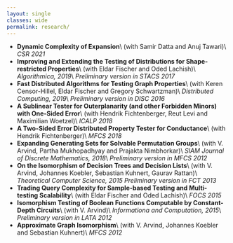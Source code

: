 ```yaml
---
layout: single
classes: wide
permalink: research/
---
```


- **Dynamic Complexity of Expansion**\\
	(with Samir Datta and Anuj Tawari)\\
	*CSR 2021*
- **Improving and Extending the Testing of Distributions for Shape-restricted Properties**\\
	(with Eldar Fischer and Oded Lachish)\\
	*Algorithmica, 2019*\\
	*Preliminary version in STACS 2017*
- **Fast Distributed Algorithms for Testing Graph Properties**\\
	(with Keren Censor-Hillel, Eldar Fischer and Gregory Schwartzman)\\
	*Distributed Computing, 2019*\\
	*Preliminary version in DISC 2016*
- **A Sublinear Tester for Outerplanarity (and other Forbidden Minors) with One-Sided Error**\\
	(with Hendrik Fichtenberger, Reut Levi and Maximilian Woetzel)\\
	*ICALP 2018*
- **A Two-Sided Error Distributed Property Tester for Conductance**\\
	(with Hendrik Fichtenberger)\\
	*MFCS 2018*
- **Expanding Generating Sets for Solvable Permutation Groups**\\
	(with V. Arvind, Partha Mukhopadhyay and Prajakta Nimbhorkar)\\
	*SIAM Journal of Discrete Mathematics, 2018*\\
	*Preliminary version in MFCS 2012*
- **On the Isomorphism of Decision Trees and Decision Lists**\\
	(with V. Arvind, Johannes Koebler, Sebastian Kuhnert, Gaurav Rattan)\\
	*Theoretical Computer Science, 2015*
	*Preliminary version in FCT 2013*
- **Trading Query Complexity for Sample-based Testing and Multi-testing Scalability**\\
	(with Eldar Fischer and Oded Lachish)\\
	*FOCS 2015*
- **Isomorphism Testing of Boolean Functions Computable by Constant-Depth Circuits**\\
	(with V. Arvind)\\
	*Informationa and Computation, 2015*\\
	*Preliminary version in LATA 2012*
- **Approximate Graph Isomorphism**\\
	(with V. Arvind, Johannes Koebler and Sebastian Kuhnert)\\
	*MFCS 2012*
